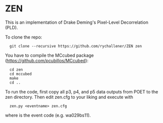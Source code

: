 # ZEN

This is an implementation of Drake Deming's Pixel-Level Decorrelation (PLD).

To clone the repo:
```shell
  git clone --recursive https://github.com/rychallener/ZEN zen
```

You have to compile the MCcubed package (https://github.com/pcubillos/MCcubed):
```shell
  cd zen
  cd mccubed
  make
  cd ..
```

To run the code, first copy all p3, p4, and p5 data outputs from POET to the zen directory. Then edit zen.cfg to your liking and execute with
```shell
  zen.py <eventname> zen.cfg
```

where <eventname> is the event code (e.g. wa029bs11).